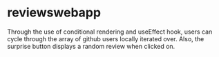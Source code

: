 # reviewswebapp
Through the use of conditional rendering and useEffect hook, users can cycle through the array of github users locally iterated over. Also, the surprise button displays a random review when clicked on.
